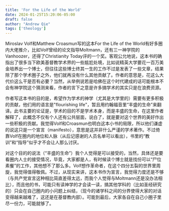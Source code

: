 ```yaml
---
title: 'For the Life of the World'
date: 2024-01-25T15:20:06-05:00
draft: false
author: "Andrew Qie"
tags: ['theology']
---
```


Miroslav Volf和Matthew Croasmun写的这本For the Life of the World有好多圈内大佬推介，比如Volf曾经的论文指导Moltmann，还有三一神学院的Vanhoozer，还得了Christianity Today评的一个奖。客观公允地说，这本书的确指出了很多当下欧美基督教学术界的一些尴尬处境，比如说精英大学要花一百万美金培养出一个博士，但往往这些博士终其一生的工作不过是发表了一些文章，结果除了那个学术圈子之外，他们就再没有什么其他贡献了。作者的意思是，花这么大代价这么干是否有必要？当然，从举例说若是哈佛在这个时代建成的话可能根本不会有神学院这个猜测来看，作者的言下之意是许多搞学术的其实只是在浪费资源。

作者写这本书的目的是，希望作为学术的神学（尤其是大学里的）需要有更多积极的贡献，他们用的语言是"flourishing life"，暂且用约翰福音里“丰盛的生命”来翻译。此书主要的论证是，学术的目的不是学术本身，而是丰盛的生命，在这里作者解释了，此概念不仅有个人还有公共层面，说白了，就是要对这个世界的美好作出一些积极的贡献。我觉得Volf和Croasmun也明白这本小书的局限，所以他们谦虚的说这只是一个宣言（manifesto），意思是这并非什么严谨的学术著作。不过倚靠Volf在圈内的地位和人脉（从后记感谢的人员名单可以看出），书里的“教训”和“指导”似乎才不会让人那么讨厌。

对这个目的的说法（“丰盛的生命”）我个人觉得是可以接受的，当然，具体还是要看圈内人士的接受情况，毕竟，大家都是人，有时候读个博士就是找份可以“尸位素餐”的工作，其他想不了那么多。Volf想作革命者，在这个四分五裂的世界里周旋，我觉得值得敬佩。不过，从现实来讲，这本书作为宣言，我觉得力度还是不够（与共产党宣言这种相比简直差得太远，而我个人觉得与Moltmann还是没办法相比），而且他的书，可能只有读神学的才会读一读，搞其他学科的（比如圣经研究的）只会在自己圈内的小问题上纠结，（现今的诸学科之间的分界使得大家的对话变得越来越难了，这还是在基督教内部）。可能到最后，大家各自在自己小圈子里尽一份力，可能就够了。